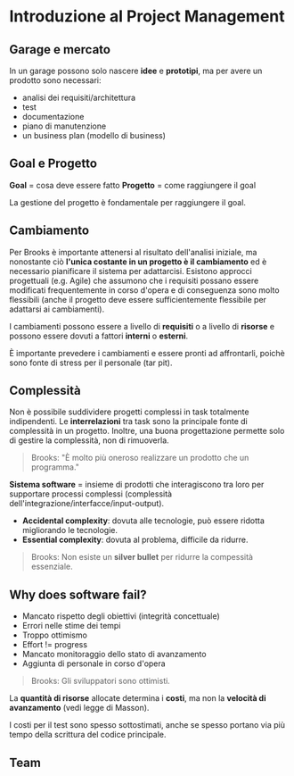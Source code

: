 # Introduzione al Project Management

## Garage e mercato

In un garage possono solo nascere **idee** e **prototipi**, ma per avere un prodotto sono necessari:

* analisi dei requisiti/architettura
* test
* documentazione
* piano di manutenzione
* un business plan (modello di business)

## Goal e Progetto

**Goal** = cosa deve essere fatto
**Progetto** = come raggiungere il goal

La gestione del progetto è fondamentale per raggiungere il goal.

## Cambiamento

Per Brooks è importante attenersi al risultato dell'analisi iniziale, ma nonostante ciò **l'unica costante in un progetto è il cambiamento** ed è necessario pianificare il sistema per adattarcisi.
Esistono approcci progettuali (e.g. Agile) che assumono che i requisiti possano essere modificati frequentemente in corso d'opera e di conseguenza sono molto flessibili (anche il progetto deve essere sufficientemente flessibile per adattarsi ai cambiamenti).

I cambiamenti possono essere a livello di **requisiti** o a livello di **risorse** e possono essere dovuti a fattori **interni** o **esterni**.

È importante prevedere i cambiamenti e essere pronti ad affrontarli, poichè sono fonte di stress per il personale (tar pit).

## Complessità

Non è possibile suddividere progetti complessi in task totalmente indipendenti.
Le **interrelazioni** tra task sono la principale fonte di complessità in un progetto.
Inoltre, una buona progettazione permette solo di gestire la complessità, non di rimuoverla.

> Brooks: "È molto più oneroso realizzare un prodotto che un programma."

**Sistema software** = insieme di prodotti che interagiscono tra loro per supportare processi complessi (complessità dell'integrazione/interfacce/input-output).

* **Accidental complexity**: dovuta alle tecnologie, può essere ridotta migliorando le tecnologie.
* **Essential complexity**: dovuta al problema, difficile da ridurre.

> Brooks: Non esiste un **silver bullet** per ridurre la compessità essenziale.

## Why does software fail?

* Mancato rispetto degli obiettivi (integrità concettuale)
* Errori nelle stime dei tempi
* Troppo ottimismo
* Effort != progress
* Mancato monitoraggio dello stato di avanzamento
* Aggiunta di personale in corso d'opera

> Brooks: Gli sviluppatori sono ottimisti.

La **quantità di risorse** allocate determina i **costi**, ma non la **velocità di avanzamento** (vedi legge di Masson).

I costi per il test sono spesso sottostimati, anche se spesso portano via più tempo della scrittura del codice principale.

## Team

